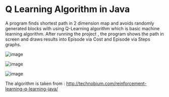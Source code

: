 # Q Learning Algorithm in Java
 A program finds shortest path in 2 dimension map and avoids randomly generated blocks with using Q-Learning algorithm which is basic machine learning algorithm. After running the project , the program shows the path in screen and draws results into Episode via Cost and Episode via Steps graphs.

![image](https://user-images.githubusercontent.com/83495182/119275156-202f2980-bc1c-11eb-8c8f-de27bc3e68f9.png)

![image](https://user-images.githubusercontent.com/83495182/119275183-350bbd00-bc1c-11eb-9616-82677d3d9fdd.png)

![image](https://user-images.githubusercontent.com/83495182/119275190-3fc65200-bc1c-11eb-9401-02222ec813ff.png)



The algorithm is taken from : http://technobium.com/reinforcement-learning-q-learning-java/
